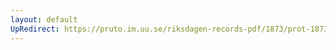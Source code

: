 ```yaml
---
layout: default
UpRedirect: https://pruto.im.uu.se/riksdagen-records-pdf/1873/prot-1873--fk--128/prot-1873--fk--128_000.pdf
---
```


